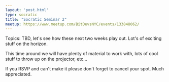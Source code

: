 ```yaml
---
layout: 'post.html'
type: socratic
title: "Socratic Seminar 2"
meetup: https://www.meetup.com/BitDevsNYC/events/133848062/
---
```


Topics: TBD, let's see how these next two weeks play out. Lot's of exciting
stuff on the horizon.

This time around we will have plenty of material to work with, lots of cool
stuff to throw up on the projector, etc...

If you RSVP and can't make it please don't forget to cancel your spot. Much
appreciated.
